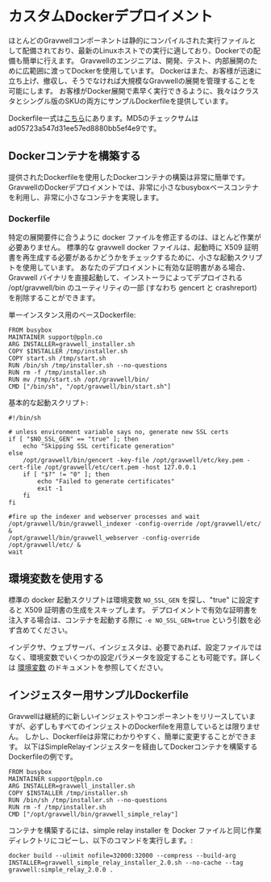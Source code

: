 # カスタムDockerデプロイメント

ほとんどのGravwellコンポーネントは静的にコンパイルされた実行ファイルとして配備されており、最新のLinuxホストでの実行に適しており、Dockerでの配備も簡単に行えます。 Gravwellのエンジニアは、開発、テスト、内部展開のために広範囲に渡ってDockerを使用しています。 Dockerはまた、お客様が迅速に立ち上げ、撤収し、そうでなければ大規模なGravwellの展開を管理することを可能にします。 お客様がDocker展開で素早く実行できるように、我々はクラスタとシングル版のSKUの両方にサンプルDockerfileを提供しています。

Dockerfile一式は[こちら](https://update.gravwell.io/files/docker_buildfiles_ad05723a547d31ee57ed8880bb5ef4e9.tar.bz2)にあります。MD5のチェックサムはad05723a547d31ee57ed8880bb5ef4e9です。

## Dockerコンテナを構築する

提供されたDockerfileを使用したDockerコンテナの構築は非常に簡単です。 GravwellのDockerデプロイメントでは、非常に小さなbusyboxベースコンテナを利用し、非常に小さなコンテナを実現します。

### Dockerfile

特定の展開要件に合うように docker ファイルを修正するのは、ほとんど作業が必要ありません。 標準的な gravwell docker ファイルは、起動時に X509 証明書を再生成する必要があるかどうかをチェックするために、小さな起動スクリプトを使用しています。 あなたのデプロイメントに有効な証明書がある場合、Gravwell バイナリを直接起動して、インストーラによってデプロイされる /opt/gravwell/bin のユーティリティの一部 (すなわち gencert と crashreport) を削除することができます。

単一インスタンス用のベースDockerfile:
```
FROM busybox
MAINTAINER support@ppln.co
ARG INSTALLER=gravwell_installer.sh
COPY $INSTALLER /tmp/installer.sh
COPY start.sh /tmp/start.sh
RUN /bin/sh /tmp/installer.sh --no-questions
RUN rm -f /tmp/installer.sh
RUN mv /tmp/start.sh /opt/gravwell/bin/
CMD ["/bin/sh", "/opt/gravwell/bin/start.sh"]
```

基本的な起動スクリプト:
```
#!/bin/sh

# unless environment variable says no, generate new SSL certs
if [ "$NO_SSL_GEN" == "true" ]; then
	echo "Skipping SSL certificate generation"
else
	/opt/gravwell/bin/gencert -key-file /opt/gravwell/etc/key.pem -cert-file /opt/gravwell/etc/cert.pem -host 127.0.0.1
	if [ "$?" != "0" ]; then
		echo "Failed to generate certificates"
		exit -1
	fi
fi

#fire up the indexer and webserver processes and wait
/opt/gravwell/bin/gravwell_indexer -config-override /opt/gravwell/etc/ &
/opt/gravwell/bin/gravwell_webserver -config-override /opt/gravwell/etc/ &
wait
```

## 環境変数を使用する

標準の docker 起動スクリプトは環境変数 `NO_SSL_GEN` を探し、"true" に設定すると X509 証明書の生成をスキップします。 デプロイメントで有効な証明書を注入する場合は、コンテナを起動する際に `-e NO_SSL_GEN=true` という引数を必ず含めてください。

インデクサ、ウェブサーバ、インジェスタは、必要であれば、設定ファイルではなく、環境変数でいくつかの設定パラメータを設定することも可能です。詳しくは [環境変数](environment-variables.md) のドキュメントを参照してください。

## インジェスター用サンプルDockerfile

Gravwellは継続的に新しいインジェストやコンポーネントをリリースしていますが、必ずしもすべてのインジェストのDockerfileを用意しているとは限りません。 しかし、Dockerfileは非常にわかりやすく、簡単に変更することができます。 以下はSimpleRelayインジェスターを経由してDockerコンテナを構築するDockerfileの例です。

```
FROM busybox
MAINTAINER support@ppln.co
ARG INSTALLER=gravwell_installer.sh
COPY $INSTALLER /tmp/installer.sh
RUN /bin/sh /tmp/installer.sh --no-questions
RUN rm -f /tmp/installer.sh
CMD ["/opt/gravwell/bin/gravwell_simple_relay"]
```

コンテナを構築するには、simple relay installer を Docker ファイルと同じ作業ディレクトリにコピーし、以下のコマンドを実行します。:
```
docker build --ulimit nofile=32000:32000 --compress --build-arg INSTALLER=gravwell_simple_relay_installer_2.0.sh --no-cache --tag gravwell:simple_relay_2.0.0 .
```
